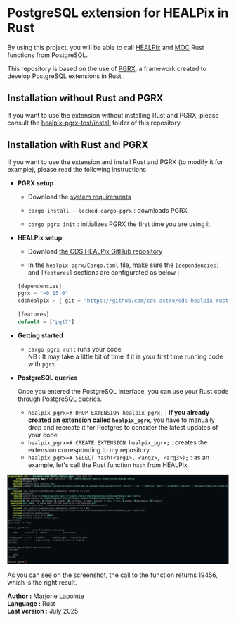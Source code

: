 # PostgreSQL extension for HEALPix in Rust

By using this project, you will be able to call [HEALPix](https://github.com/cds-astro/cds-healpix-rust.git) and [MOC](https://github.com/cds-astro/cds-moc-rust/tree/31e69f6e85c02043576740839f16f1d1f7e1ac77) Rust functions from PostgreSQL.

This repository is based on the use of [PGRX](https://github.com/pgcentralfoundation/pgrx/tree/develop), a framework created to develop PostgreSQL extensions in Rust .   

## Installation without Rust and PGRX

If you want to use the extension without installing Rust and PGRX, please consult the [healpix-pgrx-test/install](https://gitlab.cds.unistra.fr/mlapointe/healpix-pgrx-test/-/tree/main/install) folder of this repository.

## Installation with Rust and PGRX

If you want to use the extension and install Rust and PGRX (to modify it for example), please read the following instructions.

- **PGRX setup**  

  + Download the [system requirements](https://github.com/pgcentralfoundation/pgrx/blob/develop/README.md#system-requirements)

  + `cargo install --locked cargo-pgrx` : downloads PGRX
  
  + `cargo pgrx init` : initializes PGRX the first time you are using it
 
- **HEALPix setup**

  + Download [the CDS HEALPix GitHub repository](https://github.com/cds-astro/cds-healpix-rust.git)
    
  + In the `healpix-pgrx/Cargo.toml` file, make sure the `[dependencies]` and `[features]` sections are configurated as below :  

  ```rust
  [dependencies]  
  pgrx = "=0.15.0" 
  cdshealpix = { git = "https://github.com/cds-astro/cds-healpix-rust.git" }
  ```
  ```rust
  [features]
  default = ["pg17"]
  ```
- **Getting started**

  + `cargo pgrx run` : runs your code  
    NB : It may take a little bit of time if it is your first time running code with `pgrx`.

- **PostgreSQL queries**

  Once you entered the PostgreSQL interface, you can use your Rust code through PostgreSQL queries.

  + `healpix_pgrx=# DROP EXTENSION healpix_pgrx;` : **if you already created an extension called `healpix_pgrx`**, you have to manually drop and recreate it for Postgres to consider the latest updates of your code
  + `healpix_pgrx=# CREATE EXTENSION healpix_pgrx;` : creates the extension corresponding to my repository
  + `healpix_pgrx=# SELECT hash(<arg1>, <arg2>, <arg3>);` : as an example, let's call the Rust function `hash` from HEALPix

![Console display](images/minimal_demo_of_the_extension.png)

As you can see on the screenshot, the call to the function returns 19456, which is the right result.

**Author :** Marjorie Lapointe  
**Language :** Rust   
**Last version :** July 2025
